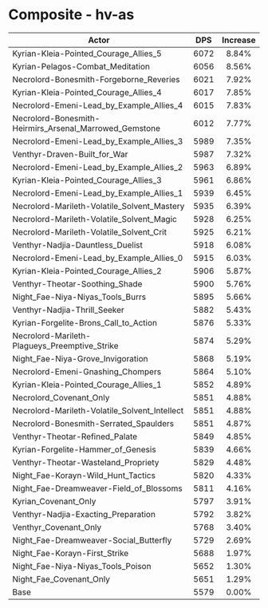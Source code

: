 # Composite - hv-as
| Actor | DPS | Increase |
|---|:---:|:---:|
|Kyrian-Kleia-Pointed_Courage_Allies_5|6072|8.84%|
|Kyrian-Pelagos-Combat_Meditation|6056|8.56%|
|Necrolord-Bonesmith-Forgeborne_Reveries|6021|7.92%|
|Kyrian-Kleia-Pointed_Courage_Allies_4|6017|7.85%|
|Necrolord-Emeni-Lead_by_Example_Allies_4|6015|7.83%|
|Necrolord-Bonesmith-Heirmirs_Arsenal_Marrowed_Gemstone|6012|7.77%|
|Necrolord-Emeni-Lead_by_Example_Allies_3|5989|7.35%|
|Venthyr-Draven-Built_for_War|5987|7.32%|
|Necrolord-Emeni-Lead_by_Example_Allies_2|5963|6.89%|
|Kyrian-Kleia-Pointed_Courage_Allies_3|5961|6.86%|
|Necrolord-Emeni-Lead_by_Example_Allies_1|5939|6.45%|
|Necrolord-Marileth-Volatile_Solvent_Mastery|5935|6.39%|
|Necrolord-Marileth-Volatile_Solvent_Magic|5928|6.25%|
|Necrolord-Marileth-Volatile_Solvent_Crit|5925|6.21%|
|Venthyr-Nadjia-Dauntless_Duelist|5918|6.08%|
|Necrolord-Emeni-Lead_by_Example_Allies_0|5915|6.03%|
|Kyrian-Kleia-Pointed_Courage_Allies_2|5906|5.87%|
|Venthyr-Theotar-Soothing_Shade|5900|5.76%|
|Night_Fae-Niya-Niyas_Tools_Burrs|5895|5.66%|
|Venthyr-Nadjia-Thrill_Seeker|5882|5.43%|
|Kyrian-Forgelite-Brons_Call_to_Action|5876|5.33%|
|Necrolord-Marileth-Plagueys_Preemptive_Strike|5874|5.29%|
|Night_Fae-Niya-Grove_Invigoration|5868|5.19%|
|Necrolord-Emeni-Gnashing_Chompers|5864|5.10%|
|Kyrian-Kleia-Pointed_Courage_Allies_1|5852|4.89%|
|Necrolord_Covenant_Only|5851|4.88%|
|Necrolord-Marileth-Volatile_Solvent_Intellect|5851|4.88%|
|Necrolord-Bonesmith-Serrated_Spaulders|5851|4.87%|
|Venthyr-Theotar-Refined_Palate|5849|4.85%|
|Kyrian-Forgelite-Hammer_of_Genesis|5839|4.66%|
|Venthyr-Theotar-Wasteland_Propriety|5829|4.48%|
|Night_Fae-Korayn-Wild_Hunt_Tactics|5820|4.33%|
|Night_Fae-Dreamweaver-Field_of_Blossoms|5811|4.16%|
|Kyrian_Covenant_Only|5797|3.91%|
|Venthyr-Nadjia-Exacting_Preparation|5792|3.82%|
|Venthyr_Covenant_Only|5768|3.40%|
|Night_Fae-Dreamweaver-Social_Butterfly|5729|2.69%|
|Night_Fae-Korayn-First_Strike|5688|1.97%|
|Night_Fae-Niya-Niyas_Tools_Poison|5652|1.30%|
|Night_Fae_Covenant_Only|5651|1.29%|
|Base|5579|0.00%|
